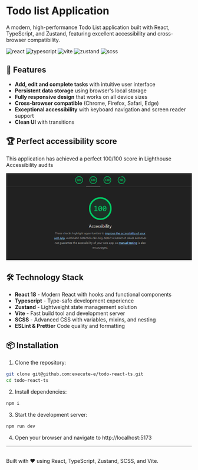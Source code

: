 # Todo list Application

A modern, high-performance Todo List application built with React, TypeScript, and Zustand, featuring excellent accessibility and cross-browser compatibility.

![react](https://img.shields.io/badge/React-18.2.0-blue)
![typescript](https://img.shields.io/badge/TypeScript-5.0.0-blue)
![vite](https://img.shields.io/badge/Vite-4.4.0-purple)
![zustand](https://img.shields.io/badge/Zustand-4.4.0-orange)
![scss](https://img.shields.io/badge/SCSS-1.66.0-pink)

## 🚀 Features

+ **Add, edit and complete tasks** with intuitive user interface
+ **Persistent data storage** using browser's local storage
+ **Fully responsive design** that works on all device sizes
+ **Cross-browser compatible** (Chrome, Firefox, Safari, Edge)
+ **Exceptional accessibility** with keyboard navigation and screen reader support
+ **Clean UI** with transitions

## 🏆 Perfect accessibility score

This application has achieved a perfect 100/100 score in Lighthouse Accessibility audits

![accessibility](./readme/accessibility.jpg)

## 🛠️ Technology Stack

+ **React 18** - Modern React with hooks and functional components
+ **Typescript** - Type-safe development experience
+ **Zustand** - Lightweight state management solution
+ **Vite** - Fast build tool and development server
+ **SCSS** - Advanced CSS with variables, mixins, and nesting
+ **ESLint & Prettier** Code quality and formatting

## 📦 Installation

1. Clone the repository:
```bash
git clone git@github.com:execute-e/todo-react-ts.git
cd todo-react-ts
```
2. Install dependencies:
```bash
npm i
```
3. Start the development server:
```bash
npm run dev
```
4. Open your browser and navigate to http://localhost:5173

---
<br>
Built with ❤️ using React, TypeScript, Zustand, SCSS, and Vite.